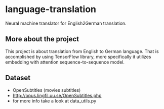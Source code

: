 # language-translation
Neural machine translator for English2German translation.

## More about the project
This project is about translation from English to German language. That is accomplished by using TensorFlow library, more specifically it utilizes embedding with attention sequence-to-sequence model.

## Dataset
* OpenSubtitles (movies subtitles)
* http://opus.lingfil.uu.se/OpenSubtitles.php
* for more info take a look at data_utils.py

